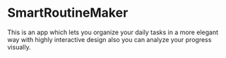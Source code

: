 # SmartRoutineMaker
This is an app which lets you organize your daily tasks in a more elegant way with highly interactive design also you can analyze your progress visually.

